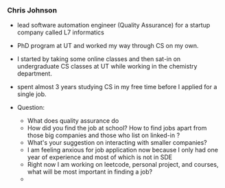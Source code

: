 ### Chris Johnson

+ lead software automation engineer (Quality Assurance) for a startup company called L7 informatics

+ PhD program at UT and worked my way through CS on my own. 
+ I started by taking some online classes and then sat-in on undergraduate CS classes at UT while working in the chemistry department. 
+ spent almost 3 years studying CS in my free time before I applied for a single job.
+ Question:
  + What does quality assurance do
  + How did you find the job at school? How to find jobs apart from those big companies and those who list on linked-in ? 
  + What's your suggestion on interacting with smaller companies?
  + I am feeling anxious for job application now because I only had one year of experience and most of which is not in SDE
  + Right now I am working on leetcode, personal project, and courses, what will be most important in finding a job?
  + 

